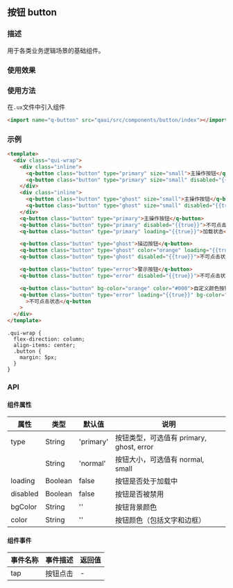 ## 按钮 button

### 描述

用于各类业务逻辑场景的基础组件。

### 使用效果

<preview url="https://editor.quickapp.cn/preview/2009/Yz/2009YzjNs0Tl/build/pages/button"/>

### 使用方法

在`.ux`文件中引入组件

```html
<import name="q-button" src="qaui/src/components/button/index"></import>
```

### 示例

```html
<template>
  <div class="qui-wrap">
    <div class="inline">
      <q-button class="button" type="primary" size="small">主操作按钮</q-button>
      <q-button class="button" type="primary" size="small" disabled="{{true}}">主操作按钮</q-button>
    </div>
    <div class="inline">
      <q-button class="button" type="ghost" size="small">主操作按钮</q-button>
      <q-button class="button" type="ghost" size="small" disabled="{{true}}">主操作按钮</q-button>
    </div>
    <q-button class="button" type="primary">主操作按钮</q-button>
    <q-button class="button" type="primary" disabled="{{true}}">不可点击状态</q-button>
    <q-button class="button" type="primary" loading="{{true}}">加载状态</q-button>

    <q-button class="button" type="ghost">描边按钮</q-button>
    <q-button class="button" type="ghost" color="orange" loading="{{true}}">自定义颜色按钮</q-button>
    <q-button class="button" type="ghost" disabled="{{true}}">不可点击状态</q-button>

    <q-button class="button" type="error">警示按钮</q-button>
    <q-button class="button" type="error" disabled="{{true}}">不可点击状态</q-button>

    <q-button class="button" bg-color="orange" color="#000">自定义颜色按钮</q-button>
    <q-button class="button" type="error" loading="{{true}}" bg-color="orange" color="#000" disabled="{{true}}"
      >不可点击状态</q-button
    >
  </div>
</template>
```

```less
.qui-wrap {
  flex-direction: column;
  align-items: center;
  .button {
    margin: 5px;
  }
}
```

### API

#### 组件属性

| 属性     | 类型    | 默认值    | 说明                                     |
| -------- | ------- | --------- | ---------------------------------------- |
| type     | String  | 'primary' | 按钮类型，可选值有 primary, ghost, error |
|          | String  | 'normal'  | 按钮大小，可选值有 normal, small         |
| loading  | Boolean | false     | 按钮是否处于加载中                       |
| disabled | Boolean | false     | 按钮是否被禁用                           |
| bgColor  | String  | ''        | 按钮背景颜色                             |
| color    | String  | ''        | 按钮颜色（包括文字和边框）               |

#### 组件事件

| 事件名称 | 事件描述 | 返回值 |
| -------- | -------- | ------ |
| tap      | 按钮点击 | -      |
